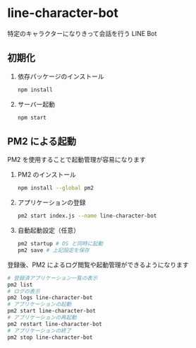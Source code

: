 # line-character-bot

特定のキャラクターになりきって会話を行う LINE Bot


## 初期化

1. 依存パッケージのインストール
   ```bash
   npm install
   ```
2. サーバー起動
   ```bash
   npm start
   ```

## PM2 による起動

PM2 を使用することで起動管理が容易になります

1. PM2 のインストール
   ```bash
   npm install --global pm2
   ```
2. アプリケーションの登録
   ```bash
   pm2 start index.js --name line-character-bot
   ```
3. 自動起動設定（任意）
   ```bash
   pm2 startup # OS と同時に起動
   pm2 save # 上記設定を保存
   ```

登録後、PM2 によるログ閲覧や起動管理ができるようになります

```bash
# 登録済アプリケーション一覧の表示
pm2 list
# ログの表示
pm2 logs line-character-bot
# アプリケーションの起動
pm2 start line-character-bot
# アプリケーションの再起動
pm2 restart line-character-bot
# アプリケーションの終了
pm2 stop line-character-bot
```
